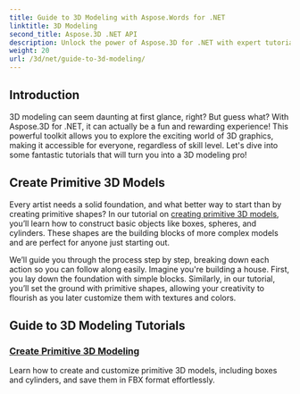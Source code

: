 ```yaml
---
title: Guide to 3D Modeling with Aspose.Words for .NET
linktitle: 3D Modeling
second_title: Aspose.3D .NET API
description: Unlock the power of Aspose.3D for .NET with expert tutorials on creating 3D models. Start mastering your 3D design skills.
weight: 20
url: /3d/net/guide-to-3d-modeling/
---
```

## Introduction

3D modeling can seem daunting at first glance, right? But guess what? With Aspose.3D for .NET, it can actually be a fun and rewarding experience! This powerful toolkit allows you to explore the exciting world of 3D graphics, making it accessible for everyone, regardless of skill level. Let's dive into some fantastic tutorials that will turn you into a 3D modeling pro!

## Create Primitive 3D Models

Every artist needs a solid foundation, and what better way to start than by creating primitive shapes? In our tutorial on [creating primitive 3D models](./create-primitive-3d-modeling/), you’ll learn how to construct basic objects like boxes, spheres, and cylinders. These shapes are the building blocks of more complex models and are perfect for anyone just starting out.

We’ll guide you through the process step by step, breaking down each action so you can follow along easily. Imagine you're building a house. First, you lay down the foundation with simple blocks. Similarly, in our tutorial, you’ll set the ground with primitive shapes, allowing your creativity to flourish as you later customize them with textures and colors. 

## Guide to 3D Modeling Tutorials
### [Create Primitive 3D Modeling](./create-primitive-3d-modeling/)
Learn how to create and customize primitive 3D models, including boxes and cylinders, and save them in FBX format effortlessly.